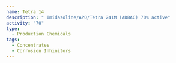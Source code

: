 ```yaml
---
name: Tetra 14
description: " Imidazoline/APQ/Tetra 241M (ADBAC) 70% active"
activity: "70"
type:
  - Production Chemicals
tags:
  - Concentrates
  - Corrosion Inhinitors
---
```

